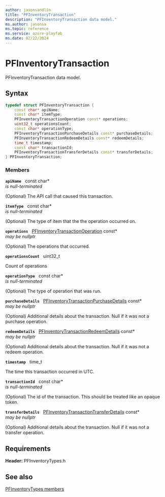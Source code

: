 ```yaml
---
author: jasonsandlin
title: "PFInventoryTransaction"
description: "PFInventoryTransaction data model."
ms.author: jasonsa
ms.topic: reference
ms.service: azure-playfab
ms.date: 02/22/2024
---
```


# PFInventoryTransaction  

PFInventoryTransaction data model.  

## Syntax  
  
```cpp
typedef struct PFInventoryTransaction {  
    const char* apiName;  
    const char* itemType;  
    PFInventoryTransactionOperation const* operations;  
    uint32_t operationsCount;  
    const char* operationType;  
    PFInventoryTransactionPurchaseDetails const* purchaseDetails;  
    PFInventoryTransactionRedeemDetails const* redeemDetails;  
    time_t timestamp;  
    const char* transactionId;  
    PFInventoryTransactionTransferDetails const* transferDetails;  
} PFInventoryTransaction;  
```
  
### Members  
  
**`apiName`** &nbsp; const char*  
*is null-terminated*  
  
(Optional) The API call that caused this transaction.
  
**`itemType`** &nbsp; const char*  
*is null-terminated*  
  
(Optional) The type of item that the the operation occurred on.
  
**`operations`** &nbsp; [PFInventoryTransactionOperation](pfinventorytransactionoperation.md) const*  
*may be nullptr*  
  
(Optional) The operations that occurred.
  
**`operationsCount`** &nbsp; uint32_t  
  
Count of operations
  
**`operationType`** &nbsp; const char*  
*is null-terminated*  
  
(Optional) The type of operation that was run.
  
**`purchaseDetails`** &nbsp; [PFInventoryTransactionPurchaseDetails](pfinventorytransactionpurchasedetails.md) const*  
*may be nullptr*  
  
(Optional) Additional details about the transaction. Null if it was not a purchase operation.
  
**`redeemDetails`** &nbsp; [PFInventoryTransactionRedeemDetails](pfinventorytransactionredeemdetails.md) const*  
*may be nullptr*  
  
(Optional) Additional details about the transaction. Null if it was not a redeem operation.
  
**`timestamp`** &nbsp; time_t  
  
The time this transaction occurred in UTC.
  
**`transactionId`** &nbsp; const char*  
*is null-terminated*  
  
(Optional) The id of the transaction. This should be treated like an opaque token.
  
**`transferDetails`** &nbsp; [PFInventoryTransactionTransferDetails](pfinventorytransactiontransferdetails.md) const*  
*may be nullptr*  
  
(Optional) Additional details about the transaction. Null if it was not a transfer operation.
  
  
## Requirements  
  
**Header:** PFInventoryTypes.h
  
## See also  
[PFInventoryTypes members](../pfinventorytypes_members.md)  

  
  
